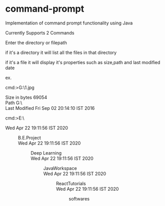# command-prompt
Implementation of command prompt functionality using Java

Currently Supports 2 Commands

Enter the directory or filepath

if it's a directory it will list all the files in that directory

if it's a file it will display it's properties such as size,path and last modified date


ex.

cmd:>G:\1.jpg

Size in bytes       69054     
Path                G:\                 
Last Modified       Fri Sep 02 20:14:10 IST 2016 



cmd:>E:\
             
Wed Apr 22 19:11:56 IST 2020<DIR>B.E.Project         
Wed Apr 22 19:11:56 IST 2020<DIR>Deep Learning       
Wed Apr 22 19:11:56 IST 2020<DIR>JavaWorkspace       
Wed Apr 22 19:11:56 IST 2020<DIR>ReactTutorials      
Wed Apr 22 19:11:56 IST 2020<DIR>softwares           

